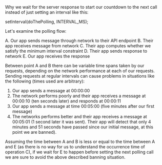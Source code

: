 Why we wait for the server response to start our countdown to the next call
instead of just setting an interval like this:

setInterval(doThePolling, INTERVAL_MS);


Let's examine the polling flow:

  A. Our app sends message through network to their API endpoint
  B. Their app receives message from network
  C. Their app computes whether we satisfy the minimum interval constraint
  D. Their app sends response to network
  E. Our app receives the response

Between point A and B there can be variable time spans taken by our requests, depending on the network performance at each of our requests. Sending requests at regular intervals can cause problems in situations like the following (times used are arbitrary):

  1. Our app sends a message at 00:00:00
  2. The network performs poorly and their app receives a message at 
     00:00:10 (ten seconds later) and responds at 00:00:11
  3. Our app sends a message at time 00:05:00 (five minutes after our first 
     message)
  4. The networks performs better and their app receives a message at
     00:05:01 (1 second later it was sent). Their app will detect that only 
     4 minutes and 51 seconds have passed since our initial message, at this
     point we are banned).
 
 Assuming the time between A and B is less or equal to the time between A and E (as there is no way for us to understand the occurrence time of operation C), if we wait for E to happen before setting the next polling call we are sure to avoid the above described banning situation.
